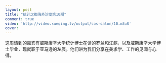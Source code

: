 ```yaml
---
layout: post
title: "统计之都海外沙龙第10期"
comment: true
video: 'http://video.xueqing.tv/output/cos-salon/10.m3u8'
cover:  
---
```




这周请到的嘉宾有威斯康辛大学统计博士在读的罗兰和江麒，以及威斯康辛大学博士毕业，现就职于亚马逊的左辰。他们讲为我们分享在美求学、工作的见闻与心得。

   
